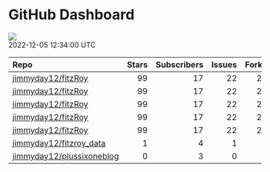 GitHub Dashboard
================

![](https://github.com/jimmyday12/status/workflows/Render%20Status/badge.svg)  
2022-12-05 12:34:00 UTC

| Repo                                                                      | Stars | Subscribers | Issues | Forks | Status                                                                                                                                                                                | Commit                                                                                                                                                                               |
| :------------------------------------------------------------------------ | ----: | ----------: | -----: | ----: | :------------------------------------------------------------------------------------------------------------------------------------------------------------------------------------ | :----------------------------------------------------------------------------------------------------------------------------------------------------------------------------------- |
| [jimmyday12/fitzRoy](https://github.com/jimmyday12/fitzRoy)               |    99 |          17 |     22 |    27 | [![](https://github.com/jimmyday12/fitzRoy/workflows/R-CMD-check/badge.svg)](https://github.com/jimmyday12/fitzRoy/actions/runs/3574843285)                                           | <a href="https://github.com/jimmyday12/fitzRoy/commit/e9088a5977b503f91c2d2315d9c9bba3ae193800" title="updating actions versions">e9088a</a>                                         |
| [jimmyday12/fitzRoy](https://github.com/jimmyday12/fitzRoy)               |    99 |          17 |     22 |    27 | [![](https://github.com/jimmyday12/fitzRoy/workflows/pkgdown/badge.svg)](https://github.com/jimmyday12/fitzRoy/actions/runs/3332753420)                                               | <a href="https://github.com/jimmyday12/fitzRoy/commit/e9088a5977b503f91c2d2315d9c9bba3ae193800" title="updating actions versions">e9088a</a>                                         |
| [jimmyday12/fitzRoy](https://github.com/jimmyday12/fitzRoy)               |    99 |          17 |     22 |    27 | [![](https://github.com/jimmyday12/fitzRoy/workflows/Commands/badge.svg)](https://github.com/jimmyday12/fitzRoy/actions/runs/3365870573)                                              | <a href="https://github.com/jimmyday12/fitzRoy/commit/e9088a5977b503f91c2d2315d9c9bba3ae193800" title="updating actions versions">e9088a</a>                                         |
| [jimmyday12/fitzRoy](https://github.com/jimmyday12/fitzRoy)               |    99 |          17 |     22 |    27 | [![](https://github.com/jimmyday12/fitzRoy/workflows/Render%20README/badge.svg)](https://github.com/jimmyday12/fitzRoy/actions/runs/3139661908)                                       | <a href="https://github.com/jimmyday12/fitzRoy/commit/38993137c78c710e5924c0bab486357d47c6922e" title="submitting to CRAN">389931</a>                                                |
| [jimmyday12/fitzRoy](https://github.com/jimmyday12/fitzRoy)               |    99 |          17 |     22 |    27 | [![](https://github.com/jimmyday12/fitzRoy/workflows/pages-build-deployment/badge.svg)](https://github.com/jimmyday12/fitzRoy/actions/runs/3148382547)                                | <a href="https://github.com/jimmyday12/fitzRoy/commit/0c73de3730f4baf41832cb54711cda516466ea2c" title="Built site for fitzRoy: 1.2.0.9000@d84376d">0c73de</a>                        |
| [jimmyday12/fitzroy\_data](https://github.com/jimmyday12/fitzroy_data)    |     1 |           4 |      1 |     0 | [![](https://github.com/jimmyday12/fitzroy_data/workflows/get%20new%20data/badge.svg)](https://github.com/jimmyday12/fitzroy_data/actions/runs/3613447817)                            | <a href="https://github.com/jimmyday12/fitzroy_data/commit/a260f38b8df2b6148303c5220b7ce51a211da5f9" title="updating weekly_data_process">a260f3</a>                                 |
| [jimmyday12/plussixoneblog](https://github.com/jimmyday12/plussixoneblog) |     0 |           3 |      0 |     1 | [![](https://github.com/jimmyday12/plussixoneblog/workflows/Get%20new%20data%20and%20rebuild%20site/badge.svg)](https://github.com/jimmyday12/plussixoneblog/actions/runs/3619463038) | <a href="https://github.com/jimmyday12/plussixoneblog/commit/a13c52daeb8c32e16e030b5ba6f5c49fbc511baf" title="Commit from GitHub Actions (Get new data and rebuild site)">a13c52</a> |
